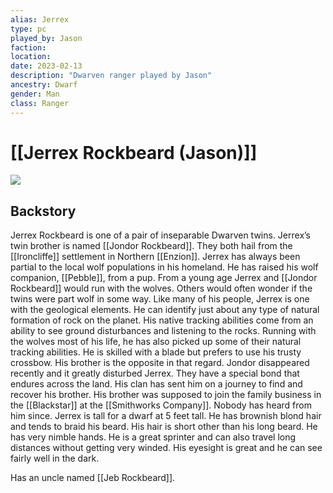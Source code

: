 ```yaml
---
alias: Jerrex
type: pc
played_by: Jason
faction:
location: 
date: 2023-02-13
description: "Dwarven ranger played by Jason"
ancestry: Dwarf
gender: Man
class: Ranger
---
```

# [[Jerrex Rockbeard (Jason)]]
![](https://lh3.googleusercontent.com/m3I6mc7wSz6L934GLU57krz8cwKId5yhNAUm1_gpb8SjA5l7vj89UUb0uM0eReh_dNe1VhiZx6Pvy9BSW6buj8NiAOh1uxgR5gaBDpA8BMp8D_VWoDYLRBrPXENG3VvPqQ3U6XgOz9H1NkV5kImo5A)

## Backstory
Jerrex Rockbeard is one of a pair of inseparable Dwarven twins. Jerrex’s twin brother is named [[Jondor Rockbeard]]. They both hail from the [[Ironcliffe]] settlement in Northern [[Enzion]]. Jerrex has always been partial to the local wolf populations in his homeland. He has raised his wolf companion, [[Pebble]], from a pup. From a young age Jerrex and [[Jondor Rockbeard]] would run with the wolves. Others would often wonder if the twins were part wolf in some way. Like many of his people, Jerrex is one with the geological elements. He can identify just about any type of natural formation of rock on the planet. His native tracking abilities come from an ability to see ground disturbances and listening to the rocks. Running with the wolves most of his life, he has also picked up some of their natural tracking abilities. He is skilled with a blade but prefers to use his trusty crossbow. His brother is the opposite in that regard. Jondor disappeared recently and it greatly disturbed Jerrex. They have a special bond that endures across the land. His clan has sent him on a journey to find and recover his brother. His brother was supposed to join the family business in the [[Blackstar]] at the [[Smithworks Company]]. Nobody has heard from him since. Jerrex is tall for a dwarf at 5 feet tall. He has brownish blond hair and tends to braid his beard. His hair is short other than his long beard. He has very nimble hands. He is a great sprinter and can also travel long distances without getting very winded. His eyesight is great and he can see fairly well in the dark.

Has an uncle named [[Jeb Rockbeard]].